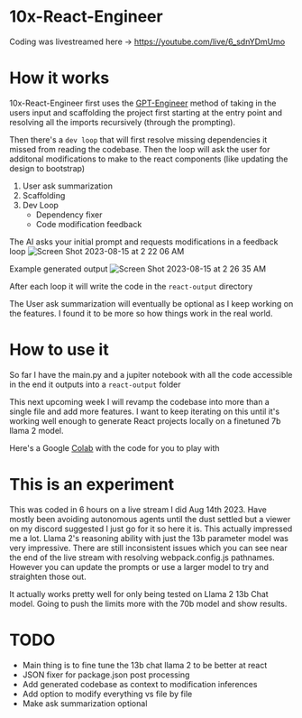 # 10x-React-Engineer
Coding was livestreamed here -> https://youtube.com/live/6_sdnYDmUmo

# How it works
10x-React-Engineer first uses the [GPT-Engineer](https://github.com/AntonOsika/gpt-engineer) method of taking in the users input and scaffolding the project first starting at the entry point and resolving all the imports recursively (through the prompting).

Then there's a `dev loop` that will first resolve missing dependencies it missed from reading the codebase. Then the loop will ask the user for additonal modifications to make to the react components (like updating the design to bootstrap) 

1) User ask summarization
2) Scaffolding
3) Dev Loop
	- Dependency fixer
	- Code modification feedback

The AI asks your initial prompt and requests modifications in a feedback loop
![Screen Shot 2023-08-15 at 2 22 06 AM](https://github.com/jawerty/10x-React-Engineer/assets/1999719/93e42a6b-953e-44d1-baff-1d219cb98bea)

Example generated output
![Screen Shot 2023-08-15 at 2 26 35 AM](https://github.com/jawerty/10x-React-Engineer/assets/1999719/3629b96e-8be6-48c2-a650-99742eb7400e)

After each loop it will write the code in the `react-output` directory

The User ask summarization will eventually be optional as I keep working on the features. I found it to be more so how things work in the real world.

# How to use it
So far I have the main.py and a jupiter notebook with all the code accessible in the end it outputs into a `react-output` folder

This next upcoming week I will revamp the codebase into more than a single file and add more features. I want to keep iterating on this until it's working well enough to generate React projects locally on a finetuned 7b llama 2 model.

Here's a Google [Colab](https://colab.research.google.com/drive/1b8zZo0O87plL2icYKs6uxXRHlqqe0Mx_?usp=sharing) with the code for you to play with

# This is an experiment
This was coded in 6 hours on a live stream I did Aug 14th 2023. Have mostly been avoiding autonomous agents until the dust settled but a viewer on my discord suggested I just go for it so here it is. This actually impressed me a lot. Llama 2's reasoning ability with just the 13b parameter model was very impressive. There are still inconsistent issues which you can see near the end of the live stream with resolving webpack.config.js pathnames. However you can update the prompts or use a larger model to try and straighten those out.

It actually works pretty well for only being tested on Llama 2 13b Chat model. Going to push the limits more with the 70b model and show results.

# TODO
- Main thing is to fine tune the 13b chat llama 2 to be better at react
- JSON fixer for package.json post processing
- Add generated codebase as context to modification inferences
- Add option to modify everything vs file by file
- Make ask summarization optional
